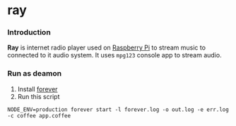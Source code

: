 ray
=======

### Introduction

**Ray** is internet radio player used on [Raspberry Pi](http://www.raspberrypi.org) to stream music to connected to it audio system. It uses ```mpg123``` console app to stream audio.

### Run as deamon

1. Install [forever](https://github.com/nodejitsu/forever)
2. Run this script

  ```
  NODE_ENV=production forever start -l forever.log -o out.log -e err.log -c coffee app.coffee
  ```